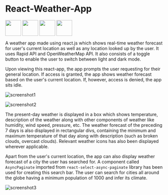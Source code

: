 # React-Weather-App
<a><img align = "center" src = "https://i.imgur.com/VLo6GiH.png" width = "50px"></a> 
<a><img align = "center" src = "https://i.imgur.com/NP2hRFA.png" width = "50px"></a> 
<a><img align = "center" src = "https://i.imgur.com/dq2JVwT.png" width = "50px"></a>
<a><img align = "center" src = "https://i.imgur.com/eYtLGWn.png" width = "50px"></a>

A weather app made using react.js which shows real-time weather forecast for user's current location as well as any location looked up by the user. It uses Rapid API and OpenWeatherMap API. It also consists of a toggle button to enable the user to switch between light and dark mode. 

Upon viewing this react-app, the app prompts the user requesting for their general location. If access is granted, the app shows weather forecast based on the user's current location. If, however, access is denied, the app sits idle.

![screenshot1](https://github.com/Dyslex7c/React-Weather-App/assets/98543992/3508f736-2731-4a93-b6ec-ac7e8bac5c8b)

![screenshot2](https://github.com/Dyslex7c/React-Weather-App/assets/98543992/b1460a15-2603-4315-8f3e-540ec6dec9ed)

The present-day weather is displayed in a box which shows temperature, description of the weather along with other components of weather like humidity, wind speed, pressure, etc. The weather forecast of the preceding 7 days is also displayed in rectangular divs, containing the minimum and maximum temperature of that day along with description (such as broken clouds, overcast clouds). Relevant weather icons has also been displayed wherever applicable.

Apart from the user's current location, the app can also display weather forecast of a city the user has searched for. A component called `AsyncPaginate` imported from `react-select-async-paginate` library has been used for creating this search bar. The user can search for cities all around the globe having a minimum population of 1000 and infer its climate.

![screenshot3](https://github.com/Dyslex7c/React-Weather-App/assets/98543992/9753c0d2-7d1d-4fd9-b760-3f70d92e6225)
